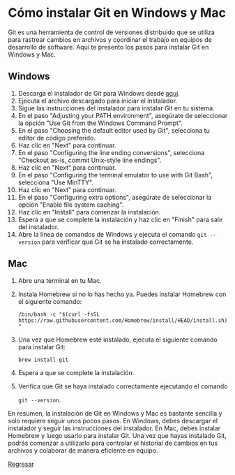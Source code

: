 # Cómo instalar Git en Windows y Mac
Git es una herramienta de control de versiones distribuido que se utiliza para rastrear cambios en archivos y coordinar el trabajo en equipos de desarrollo de software. Aquí te presento los pasos para instalar Git en Windows y Mac.

## Windows
1. Descarga el instalador de Git para Windows desde [aquí](https://git-scm.com/download/win).
2. Ejecuta el archivo descargado para iniciar el instalador.
3. Sigue las instrucciones del instalador para instalar Git en tu sistema.
4. En el paso "Adjusting your PATH environment", asegúrate de seleccionar la opción "Use Git from the Windows Command Prompt".
5. En el paso "Choosing the default editor used by Git", selecciona tu editor de código preferido.
6. Haz clic en "Next" para continuar.
7. En el paso "Configuring the line ending conversions", selecciona "Checkout as-is, commit Unix-style line endings".
8. Haz clic en "Next" para continuar.
9. En el paso "Configuring the terminal emulator to use with Git Bash", selecciona "Use MinTTY".
10. Haz clic en "Next" para continuar.
11. En el paso "Configuring extra options", asegúrate de seleccionar la opción "Enable file system caching".
12. Haz clic en "Install" para comenzar la instalación.
13. Espera a que se complete la instalación y haz clic en "Finish" para salir del instalador.
14. Abre la línea de comandos de Windows y ejecuta el comando ``git --version`` para verificar que Git se ha instalado correctamente.

## Mac

1. Abre una terminal en tu Mac.

2. Instala Homebrew si no lo has hecho ya. Puedes instalar Homebrew con el siguiente comando:

    ``/bin/bash -c "$(curl -fsSL https://raw.githubusercontent.com/Homebrew/install/HEAD/install.sh)"``

3. Una vez que Homebrew esté instalado, ejecuta el siguiente comando para instalar Git:

    ``brew install git``

4. Espera a que se complete la instalación.

5. Verifica que Git se haya instalado correctamente ejecutando el comando 

    ``git --version``.

En resumen, la instalación de Git en Windows y Mac es bastante sencilla y solo requiere seguir unos pocos pasos. En Windows, debes descargar el instalador y seguir las instrucciones del instalador. En Mac, debes instalar Homebrew y luego usarlo para instalar Git. Una vez que hayas instalado Git, podrás comenzar a utilizarlo para controlar el historial de cambios en tus archivos y colaborar de manera eficiente en equipo.

[Regresar](README.md)